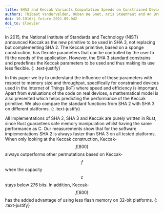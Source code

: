```yaml
---
title: SHA3 and Keccak Variants Computation Speeds on Constrained Devices (2022)
authors: Thibaut Vandervelden, Ruben De Smet, Kris Steenhaut and An Braeken
doi: 10.1016/j.future.2021.09.042
doi_to: Elsevier
---
```


In 2015, the National Institute of Standards and Technology (NIST) announced Keccak as the new primitive to be used in SHA 3, not replacing but complementing SHA 2.
The Keccak primitive, based on a sponge construction, has flexible parameters that can be controlled by the user to fit the needs of the application.
However, the SHA 3 standard constrains and predefines the Keccak parameters to be used and thus making its use less flexible.
{: .text-justify}

In this paper we try to understand the influence of these parameters with respect to memory size and throughput, specifically for constrained devices used in the Internet of Things (IoT) where speed and efficiency is important.
Apart from evaluations of the code on real devices, a mathematical model is also presented which helps predicting the performance of the Keccak primitive.
We also compare the standard functions from SHA 2 with SHA 3 on different platforms.
{: .text-justify}

All implementations of SHA 2, SHA 3 and Keccak are purely written in Rust, since Rust guarantees safe memory manipulation whilst having the same performance as C.
Our measurements show that for the software implementations SHA 2 is always faster than SHA 3 on all tested platforms.
When only looking at the Keccak construction, Keccak-$$f[800]$$ always outperforms other permutations based on Keccak-$$f$$ when the capacity $$c$$ stays below 276 bits.
In addition, Keccak-$$f[800]$$ has the added advantage of using less flash memory on 32-bit platforms.
{: .text-justify}
